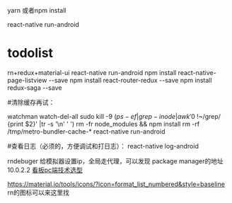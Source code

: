 yarn 或者npm install

react-native run-android
# todolist
rn+redux+material-ui
react-native run-android
npm install react-native-page-listview --save
npm install react-router-redux --save
npm install redux-saga --save

#清除缓存再试：

watchman watch-del-all
sudo kill -9 $(ps -ef|grep -i node |awk '$0 !~/grep/ {print $2}' |tr -s '\n' ' ')
rm -fr node_modules && npm install
rm -rf /tmp/metro-bundler-cache-*
react-native run-android

#查看日志（必须的，方便调试和打日志）：
react-native log-android

rndebuger 给模拟器设置ip，全局走代理，可以发现 package manager的地址10.0.2.2
[看板pc端技术选型](https://material-ui.com/demos/lists/)

https://material.io/tools/icons/?icon=format_list_numbered&style=baseline rn的图标可以来这里找